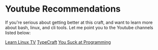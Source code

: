 # Youtube Recommendations

If you're serious about getting better at this craft, and want to learn more about bash, linux, and cli tools.
Let me point you to the Youtube channels listed below:

[Learn Linux TV](https://www.youtube.com/@LearnLinuxTV)
[TypeCraft](https://www.youtube.com/@typecraft_dev)
[You Suck at Programming](https://www.youtube.com/@yousuckatprogramming)
